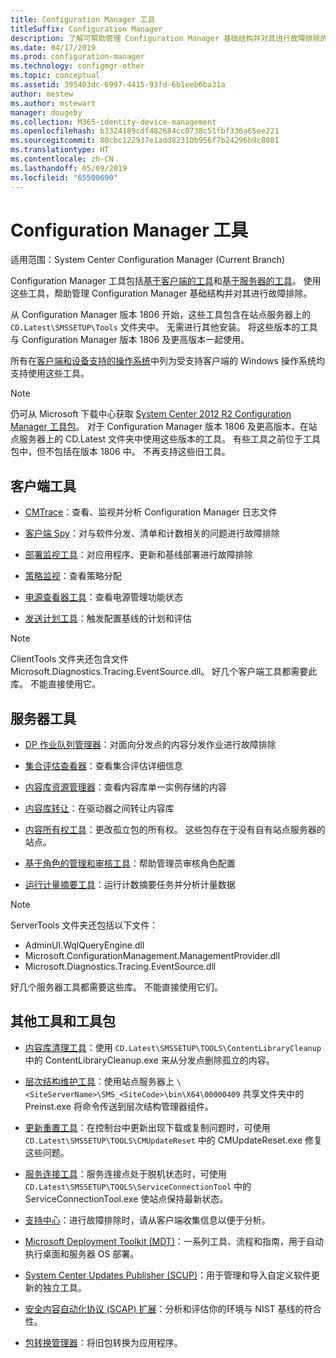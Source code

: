 ```yaml
---
title: Configuration Manager 工具
titleSuffix: Configuration Manager
description: 了解可帮助管理 Configuration Manager 基础结构并对其进行故障排除的工具。
ms.date: 04/17/2019
ms.prod: configuration-manager
ms.technology: configmgr-other
ms.topic: conceptual
ms.assetid: 395403dc-6997-4415-93fd-6b1eeb6ba31a
author: mestew
ms.author: mstewart
manager: dougeby
ms.collection: M365-identity-device-management
ms.openlocfilehash: b3324189cdf482684cc0738c51fbf336a65ee221
ms.sourcegitcommit: 80cbc122937e1add82310b956f7b24296b9c8081
ms.translationtype: HT
ms.contentlocale: zh-CN
ms.lasthandoff: 05/09/2019
ms.locfileid: "65500690"
---
```

# <a name="configuration-manager-tools"></a>Configuration Manager 工具

适用范围：System Center Configuration Manager (Current Branch)

Configuration Manager 工具包括[基于客户端的工具](#client-tools)和[基于服务器的工具](#server-tools)。 使用这些工具，帮助管理 Configuration Manager 基础结构并对其进行故障排除。

从 Configuration Manager 版本 1806 开始，这些工具包含在站点服务器上的 `CD.Latest\SMSSETUP\Tools` 文件夹中。 无需进行其他安装。<!--1357145--> 将这些版本的工具与 Configuration Manager 版本 1806 及更高版本一起使用。

所有在[客户端和设备支持的操作系统](https://docs.microsoft.com/sccm/core/plan-design/configs/supported-operating-systems-for-clients-and-devices)中列为受支持客户端的 Windows 操作系统均支持使用这些工具。

> [!Note]  
> 仍可从 Microsoft 下载中心获取 [System Center 2012 R2 Configuration Manager 工具包](https://www.microsoft.com/en-us/download/details.aspx?id=50012)。 对于 Configuration Manager 版本 1806 及更高版本，在站点服务器上的 CD.Latest 文件夹中使用这些版本的工具。 有些工具之前位于工具包中，但不包括在版本 1806 中。 不再支持这些旧工具。


## <a name="client-tools"></a>客户端工具

- [CMTrace](/sccm/core/support/cmtrace)：查看、监视并分析 Configuration Manager 日志文件  

- [客户端 Spy](/sccm/core/support/clispy)：对与软件分发、清单和计数相关的问题进行故障排除

- [部署监视工具](/sccm/core/support/deployment-monitoring-tool)：对应用程序、更新和基线部署进行故障排除  

- [策略监视](/sccm/core/support/policy-spy)：查看策略分配  

- [电源查看器工具](/sccm/core/support/power-viewer-tool)：查看电源管理功能状态  

- [发送计划工具](/sccm/core/support/send-schedule-tool)：触发配置基线的计划和评估  

> [!Note]  
> ClientTools 文件夹还包含文件 Microsoft.Diagnostics.Tracing.EventSource.dll。 好几个客户端工具都需要此库。 不能直接使用它。  


## <a name="server-tools"></a>服务器工具

- [DP 作业队列管理器](/sccm/core/support/dp-job-manager)：对面向分发点的内容分发作业进行故障排除  

- [集合评估查看器](/sccm/core/support/ceviewer)：查看集合评估详细信息  

- [内容库资源管理器](/sccm/core/support/content-library-explorer)：查看内容库单一实例存储的内容  

- [内容库转让](/sccm/core/support/content-library-transfer)：在驱动器之间转让内容库  

- [内容所有权工具](/sccm/core/support/content-ownership-tool)：更改孤立包的所有权。 这些包存在于没有自有站点服务器的站点。  

- [基于角色的管理和审核工具](/sccm/core/support/rbaviewer)：帮助管理员审核角色配置  

- [运行计量摘要工具](/sccm/core/support/run-meter-summ)：运行计数摘要任务并分析计量数据

> [!Note]  
> ServerTools 文件夹还包括以下文件：
>
> - AdminUI.WqlQueryEngine.dll
> - Microsoft.ConfigurationManagement.ManagementProvider.dll
> - Microsoft.Diagnostics.Tracing.EventSource.dll
>
> 好几个服务器工具都需要这些库。 不能直接使用它们。  



## <a name="other-tools-and-toolkits"></a>其他工具和工具包

- [内容库清理工具](/sccm/core/plan-design/hierarchy/content-library-cleanup-tool)：使用 `CD.Latest\SMSSETUP\TOOLS\ContentLibraryCleanup` 中的 ContentLibraryCleanup.exe 来从分发点删除孤立的内容。  

- [层次结构维护工具](/sccm/core/servers/manage/hierarchy-maintenance-tool-preinst.exe)：使用站点服务器上 `\<SiteServerName>\SMS_<SiteCode>\bin\X64\00000409` 共享文件夹中的 Preinst.exe 将命令传送到层次结构管理器组件。  

- [更新重置工具](/sccm/core/servers/manage/update-reset-tool)：在控制台中更新出现下载或复制问题时，可使用 `CD.Latest\SMSSETUP\TOOLS\CMUpdateReset` 中的 CMUpdateReset.exe 修复这些问题。  

- [服务连接工具](/sccm/core/servers/manage/use-the-service-connection-tool)：服务连接点处于脱机状态时，可使用 `CD.Latest\SMSSETUP\TOOLS\ServiceConnectionTool` 中的 ServiceConnectionTool.exe 使站点保持最新状态。  

- [支持中心](/sccm/core/support/support-center)：进行故障排除时，请从客户端收集信息以便于分析。

- [Microsoft Deployment Toolkit (MDT)](/sccm/mdt/)：一系列工具、流程和指南，用于自动执行桌面和服务器 OS 部署。

- [System Center Updates Publisher (SCUP)](/sccm/sum/tools/updates-publisher)：用于管理和导入自定义软件更新的独立工具。

- [安全内容自动化协议 (SCAP) 扩展](/sccm/compliance/plan-design/scap/about-scap)：分析和评估你的环境与 NIST 基线的符合性。

- [包转换管理器](/sccm/apps/pcm/package-conversion-manager)：将旧包转换为应用程序。
